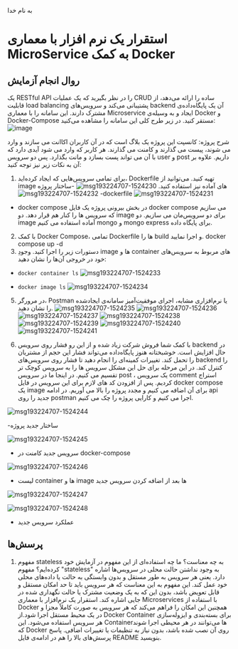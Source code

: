 به نام خدا

# استقرار یک نرم افزار با معماری MicroService به کمک Docker
## روال انجام آزمایش
یک RESTful API را در نظر بگیرید که یک عملیات CRUD ساده را ارائه می‌دهد، از قابلیت load balancing پشتیبانی می‌کند و سرویس‌های backend آن یک پایگاه‌داده‌ی مشترک دارند. این سامانه را با معماری Microservice ایجاد و به وسیله‌ی Docker و Docker-Compose مستقر کنید. در زیر طرح کلی این سامانه را مشاهده می‌کنید:
![image](https://github.com/ssc-public/Software-Engineering-Lab/assets/45389673/1011dfcf-941f-4fc0-835f-197ab7b6664b)

شرح پروژه:
کانسپت این پروژه یک بلاگ است که در آن کاربران اکاانت می سازند و وارد می شوند، پیست می گذارند و کامنت می گذارند. هر کاربر که وارد می شود آیدی دارد که با آن می تواند پست بسازد و مانت بگذارد. پس دو سرویس user  و post  داریم. 
علاوه بر آن به نکات زیر نیز توجه کنید:
1. برای تمامی سرویس‌هایی که ایجاد کرده‌اید، Dockerfile تهیه کنید. می‌توانید از image های آماده نیز استفاده کنید.
![msg193224707-1524230](https://github.com/Negarnbkhti42/SE-Lab-docker/assets/62252489/f1bdd37a-7815-462d-821f-3e8f0c87371a)
-ساختار پروژه 
![msg193224707-1524232](https://github.com/Negarnbkhti42/SE-Lab-docker/assets/62252489/d8e3bb49-3c9a-4563-98e0-4a41a719cb55)
-dockerfile
![msg193224707-1524231](https://github.com/Negarnbkhti42/SE-Lab-docker/assets/62252489/6be26733-6f9e-4dcf-87cf-e2c62dbfa76f)
- docker compose
در بخش بیرونی پروژه یک فایل docker compose  می سازیم که سرویس ها را کنار هم قرار دهد. دو image برای دو سرویس‌مان می سازیم. دو image آماده استفاده می کنیم  mongo و mongo express برای پایگاه داده. 
2. با کمک Docker Compose، تمامی Dockerfile ها را build و اجرا نمایید.
docker compose up -d
3. دستورات زیر را اجرا کنید. وجودِ image ها و container های مربوط به سرویس‌های خود در خروجی آن‌ها را نشان دهید:
- `docker container ls`
![msg193224707-1524233](https://github.com/Negarnbkhti42/SE-Lab-docker/assets/62252489/3d791049-7b76-4de2-91ea-98552334247d)

- `docker image ls`
![msg193224707-1524234](https://github.com/Negarnbkhti42/SE-Lab-docker/assets/62252489/ab4aa939-9a2d-4b77-a021-2ce34c4d358c)

5. در مرورگر، Postman یا نرم‌افزار‌ی مشابه، اجرای موفقیت‌آمیز سامانه‌ی ایجاد‌شده را نشان دهید.
![msg193224707-1524235](https://github.com/Negarnbkhti42/SE-Lab-docker/assets/62252489/fdfe9ad8-ac14-4072-b4f0-06cfaa4b90d9)
![msg193224707-1524236](https://github.com/Negarnbkhti42/SE-Lab-docker/assets/62252489/8d5543d9-f361-46d2-93e8-8eb7fb187123)
![msg193224707-1524237](https://github.com/Negarnbkhti42/SE-Lab-docker/assets/62252489/65ad8c02-b086-47a6-a41f-2203dee447f8)
![msg193224707-1524238](https://github.com/Negarnbkhti42/SE-Lab-docker/assets/62252489/3bd3c34a-ec52-47db-8185-8f4c1e8248ec)
![msg193224707-1524239](https://github.com/Negarnbkhti42/SE-Lab-docker/assets/62252489/f3d59e98-aafd-44f8-aae3-fdb43ace1485)
![msg193224707-1524240](https://github.com/Negarnbkhti42/SE-Lab-docker/assets/62252489/34db8b7c-d128-44b6-b69b-db6a82f35939)
![msg193224707-1524241](https://github.com/Negarnbkhti42/SE-Lab-docker/assets/62252489/0a9e0b41-51a2-4c2d-8388-2ac1149a21ab)


6. با کمک شما فروش شرکت زیاد شده و از این رو فشار روی سرویس backend در حال افزایش است. خوشبختانه هنوز پایگاه‌داده می‌تواند فشار این حجم از مشتریان را تحمل کند. تغییرات کمینه‌ای را انجام دهید تا فشار روی سرویس‌های backend را کنترل کند.
در این مرحله برای حل این مشکل سرویس ها را به سرویس کوچک تر تقسیم می کنیم. در اینجا ما در سرویس post ، یک سرویس comment استراج کردیم. پس از افزودن کد های لازم برای این سرویس در فایل docker compose  یک image  برای آن اضافه می کنیم و مجدد پروژه را بالا می آوریم. در ادامه  api جدید را روی postman اجرا می کنیم و کارایی پروژه را چک می کنیم. 


![msg193224707-1524244](https://github.com/Negarnbkhti42/SE-Lab-docker/assets/62252489/8e5587d3-45ed-41d3-a853-821f8bcfd77d)

-ساختار جدید پروژه 


![msg193224707-1524245](https://github.com/Negarnbkhti42/SE-Lab-docker/assets/62252489/02bc6b53-b921-4395-8b46-3c248d643c34)


- سرویس جدید کامنت در docker-compose

![msg193224707-1524246](https://github.com/Negarnbkhti42/SE-Lab-docker/assets/62252489/5e473472-93c3-49da-a770-116ac7253645)


- لیست container ها و image ها بعد از اضافه کردن سرویس جدید 

![msg193224707-1524247](https://github.com/Negarnbkhti42/SE-Lab-docker/assets/62252489/d73056ac-55a5-4082-8176-3ba65b1d9590)

![msg193224707-1524248](https://github.com/Negarnbkhti42/SE-Lab-docker/assets/62252489/5ab29b79-24f1-47fa-9930-312a9aff5c95)


- عملکرد سرویس جدید 


## پرسش‌ها
1. مفهوم stateless به چه معناست؟ ما چه استفاده‌ای از این مفهوم در آزمایش خود کرده‌ایم؟
مفهوم "stateless" به وجود نداشتن حالت محلی در سرویس‌ها اشاره دارد. یعنی هر سرویس به طور مستقل و بدون وابستگی به حالت یا داده‌های محلی خود عمل کند. این مفهوم به این معناست که هر سرویس باید تا حد امکان مستقل و قابل تعویض باشد، بدون این که به یک وضعیت مشترک یا حالت نگهداری شده در جایی اشاره کند.
استقرار یک نرم‌افزار با معماری Microservices با استفاده از Docker همچنین این امکان را فراهم می‌کند که هر سرویس به صورت کاملاً مجزا و در یک محیط مستقل اجرا شود.از Docker Container برای بسته‌بندی و ایزوله‌سازی هر سرویس استفاده می‌شود. این Containerها می‌توانند در هر محیطی اجرا شوند که Docker روی آن نصب شده باشد، بدون نیاز به تنظیمات یا تغییرات اضافی.
پاسخ پرسش‌های بالا را هم در ادامه‌ی فایل README بنویسید.

